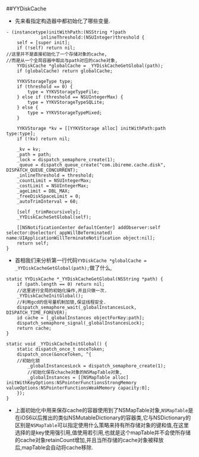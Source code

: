 ##YYDiskCache
* 先来看指定构造器中都初始化了哪些变量.

```objc
- (instancetype)initWithPath:(NSString *)path
             inlineThreshold:(NSUInteger)threshold {
    self = [super init];
    if (!self) return nil;
//这里并不是直接初始化了一个存储对象的cache,
//而是从一个全局容器中取出与path对应的cache对象,    
    YYDiskCache *globalCache = _YYDiskCacheGetGlobal(path);
    if (globalCache) return globalCache;
    
    YYKVStorageType type;
    if (threshold == 0) {
        type = YYKVStorageTypeFile;
    } else if (threshold == NSUIntegerMax) {
        type = YYKVStorageTypeSQLite;
    } else {
        type = YYKVStorageTypeMixed;
    }
    
    YYKVStorage *kv = [[YYKVStorage alloc] initWithPath:path type:type];
    if (!kv) return nil;
    
    _kv = kv;
    _path = path;
    _lock = dispatch_semaphore_create(1);
    _queue = dispatch_queue_create("com.ibireme.cache.disk", DISPATCH_QUEUE_CONCURRENT);
    _inlineThreshold = threshold;
    _countLimit = NSUIntegerMax;
    _costLimit = NSUIntegerMax;
    _ageLimit = DBL_MAX;
    _freeDiskSpaceLimit = 0;
    _autoTrimInterval = 60;
    
    [self _trimRecursively];
    _YYDiskCacheSetGlobal(self);
    
    [[NSNotificationCenter defaultCenter] addObserver:self selector:@selector(_appWillBeTerminated) name:UIApplicationWillTerminateNotification object:nil];
    return self;
}
```
* 首相我们来分析第一行代码`YYDiskCache *globalCache = _YYDiskCacheGetGlobal(path);`做了什么,

```objc
static YYDiskCache *_YYDiskCacheGetGlobal(NSString *path) {
    if (path.length == 0) return nil;
    //这里进行全局的初始化操作,并且只做一次.
    _YYDiskCacheInitGlobal();
    //利用gcd的信号量机制加锁,保证线程安全.
    dispatch_semaphore_wait(_globalInstancesLock, DISPATCH_TIME_FOREVER);
    id cache = [_globalInstances objectForKey:path];
    dispatch_semaphore_signal(_globalInstancesLock);
    return cache;
}

static void _YYDiskCacheInitGlobal() {
    static dispatch_once_t onceToken;
    dispatch_once(&onceToken, ^{
    //初始化锁
        _globalInstancesLock = dispatch_semaphore_create(1);
        //初始化保存chache对象的NSMapTable对象,
        _globalInstances = [[NSMapTable alloc] initWithKeyOptions:NSPointerFunctionsStrongMemory valueOptions:NSPointerFunctionsWeakMemory capacity:0];
    });
}
```
* 上面初始化中用来保存cache的容器使用到了NSMapTable对象,`NSMapTable`是在iOS6以后推出的类似NSMutableDictionary的容器类,它与NSDictionary的区别是`NSMapTable`可以指定使用什么策略来持有所存储对象的键和值,在这里选择的是key使用强引用,值使用若引用,也就是这个mapTable并不会使所存储的cache对象retainCount增加,并且当所存储的cache对象被释放后,mapTable会自动将cache移除.